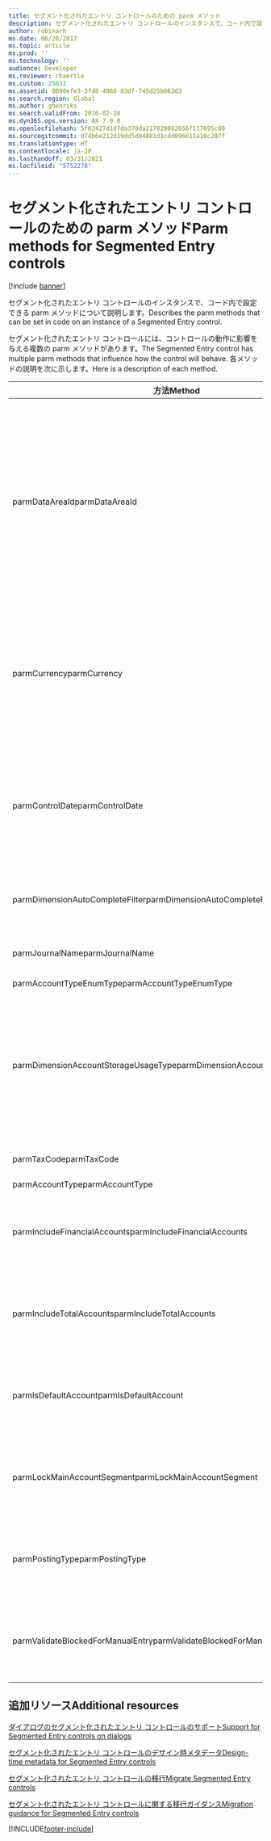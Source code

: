 ```yaml
---
title: セグメント化されたエントリ コントロールのための parm メソッド
description: セグメント化されたエントリ コントロールのインスタンスで、コード内で設定できる parm メソッドについて説明します。
author: robinarh
ms.date: 06/20/2017
ms.topic: article
ms.prod: ''
ms.technology: ''
audience: Developer
ms.reviewer: rhaertle
ms.custom: 25631
ms.assetid: 0090efe3-3fd8-4988-83df-745d25b063d3
ms.search.region: Global
ms.author: ghenriks
ms.search.validFrom: 2016-02-28
ms.dyn365.ops.version: AX 7.0.0
ms.openlocfilehash: 5f02427d1d7da370da217820082656f117695c80
ms.sourcegitcommit: 074b6e212d19dd5d84881d1cdd096611a18c207f
ms.translationtype: HT
ms.contentlocale: ja-JP
ms.lasthandoff: 03/31/2021
ms.locfileid: "5752278"
---
```

# <a name="parm-methods-for-segmented-entry-controls"></a><span data-ttu-id="4b8a3-103">セグメント化されたエントリ コントロールのための parm メソッド</span><span class="sxs-lookup"><span data-stu-id="4b8a3-103">Parm methods for Segmented Entry controls</span></span>

[!include [banner](../includes/banner.md)]

<span data-ttu-id="4b8a3-104">セグメント化されたエントリ コントロールのインスタンスで、コード内で設定できる parm メソッドについて説明します。</span><span class="sxs-lookup"><span data-stu-id="4b8a3-104">Describes the parm methods that can be set in code on an instance of a Segmented Entry control.</span></span>

<span data-ttu-id="4b8a3-105">セグメント化されたエントリ コントロールには、コントロールの動作に影響を与える複数の parm メソッドがあります。</span><span class="sxs-lookup"><span data-stu-id="4b8a3-105">The Segmented Entry control has multiple parm methods that influence how the control will behave.</span></span> <span data-ttu-id="4b8a3-106">各メソッドの説明を次に示します。</span><span class="sxs-lookup"><span data-stu-id="4b8a3-106">Here is a description of each method.</span></span>

| <span data-ttu-id="4b8a3-107">方法</span><span class="sxs-lookup"><span data-stu-id="4b8a3-107">Method</span></span>                               | <span data-ttu-id="4b8a3-108">説明</span><span class="sxs-lookup"><span data-stu-id="4b8a3-108">Description</span></span>                                                                                                                                                                                                                                                                                                                    |
|--------------------------------------|--------------------------------------------------------------------------------------------------------------------------------------------------------------------------------------------------------------------------------------------------------------------------------------------------------------------------------|
| <span data-ttu-id="4b8a3-109">parmDataAreaId</span><span class="sxs-lookup"><span data-stu-id="4b8a3-109">parmDataAreaId</span></span>                       | <span data-ttu-id="4b8a3-110">コントロールが実行されている会社のコンテキスト。</span><span class="sxs-lookup"><span data-stu-id="4b8a3-110">The company context that the control is running under.</span></span> <span data-ttu-id="4b8a3-111">ほとんどの場合、コンテキストは `curext()` ですが、フォームで異なる会社のコンテキストや異なる会社のサーフェス レコードなどを手動で設定できるシナリオもあります。</span><span class="sxs-lookup"><span data-stu-id="4b8a3-111">In most cases, the context is `curext()` but there are scenarios where forms can manually set things like different company contexts and surface records from different companies.</span></span> <span data-ttu-id="4b8a3-112">フォームは、フォームのさまざまな条件の下で SEC を実行するコンテキストを評価する必要があります。</span><span class="sxs-lookup"><span data-stu-id="4b8a3-112">Forms need to evaluate which context the SEC should be running under the various conditions of the form.</span></span> |
| <span data-ttu-id="4b8a3-113">parmCurrency</span><span class="sxs-lookup"><span data-stu-id="4b8a3-113">parmCurrency</span></span>                         | <span data-ttu-id="4b8a3-114">このメソッドは、主勘定の検証のためのアカウント コントロールによって使用されます。</span><span class="sxs-lookup"><span data-stu-id="4b8a3-114">This method is used by Account controls for Main account validation.</span></span> <span data-ttu-id="4b8a3-115">このプロパティが設定されている場合は、主勘定検証中に mainAccount.checkAccountCurrency() が呼び出されます。</span><span class="sxs-lookup"><span data-stu-id="4b8a3-115">If this property is set, then mainAccount.checkAccountCurrency() is called during Main account validation.</span></span>                                                                                                                                                       |
| <span data-ttu-id="4b8a3-116">parmControlDate</span><span class="sxs-lookup"><span data-stu-id="4b8a3-116">parmControlDate</span></span>                      | <span data-ttu-id="4b8a3-117">このメソッドは、セグメント値の検証や一部の内部クエリで使用されます。</span><span class="sxs-lookup"><span data-stu-id="4b8a3-117">This method is used in validating segment values and in some internal queries.</span></span> <span data-ttu-id="4b8a3-118">既定では、現在の日付が使用されますが、フォームが業務要件に基づいてカスタム日付を設定する場合のシナリオがあります。</span><span class="sxs-lookup"><span data-stu-id="4b8a3-118">The default is to use the current date but there are scenarios when the form would want to set a custom date based on business requirements.</span></span>    |
| <span data-ttu-id="4b8a3-119">parmDimensionAutoCompleteFilter</span><span class="sxs-lookup"><span data-stu-id="4b8a3-119">parmDimensionAutoCompleteFilter</span></span>      | <span data-ttu-id="4b8a3-120">分析コード auto-Complete データをフィルター処理するために、追加の制限を追加します。</span><span class="sxs-lookup"><span data-stu-id="4b8a3-120">Adds additional restrictions to filter dimension auto-Complete data.</span></span>                                                                     |
| <span data-ttu-id="4b8a3-121">parmJournalName</span><span class="sxs-lookup"><span data-stu-id="4b8a3-121">parmJournalName</span></span>                      | <span data-ttu-id="4b8a3-122">このメソッドは、仕訳帳コントロールを適用することで使用されます。</span><span class="sxs-lookup"><span data-stu-id="4b8a3-122">This method is used in enforcing Journal control.</span></span>                |
| <span data-ttu-id="4b8a3-123">parmAccountTypeEnumType</span><span class="sxs-lookup"><span data-stu-id="4b8a3-123">parmAccountTypeEnumType</span></span>              |                                               |
| <span data-ttu-id="4b8a3-124">parmDimensionAccountStorageUsageType</span><span class="sxs-lookup"><span data-stu-id="4b8a3-124">parmDimensionAccountStorageUsageType</span></span> | <span data-ttu-id="4b8a3-125">このメソッドにより、フォームまたはクラスは、フォーム上でセグメント化されたエントリ コントロールの使用方法を指定できます。</span><span class="sxs-lookup"><span data-stu-id="4b8a3-125">This method allows the form or class to specify how the segmented entry control is being used on the form.</span></span> <span data-ttu-id="4b8a3-126">このプロパティは、DimensionAccountStorageUsage (値を持つ列挙型: 設定、トランザクション、エイリアス) 型です。</span><span class="sxs-lookup"><span data-stu-id="4b8a3-126">This property is of type: DimensionAccountStorageUsage (an enumeration with values: Setup, Transactional, Alias).</span></span>                                                                                                          |
| <span data-ttu-id="4b8a3-127">parmTaxCode</span><span class="sxs-lookup"><span data-stu-id="4b8a3-127">parmTaxCode</span></span>                          | <span data-ttu-id="4b8a3-128">このメソッドは使用しないため、削除されました。</span><span class="sxs-lookup"><span data-stu-id="4b8a3-128">This method was unused and has been removed.</span></span>                                             |
| <span data-ttu-id="4b8a3-129">parmAccountType</span><span class="sxs-lookup"><span data-stu-id="4b8a3-129">parmAccountType</span></span>                      |  |
| <span data-ttu-id="4b8a3-130">parmIncludeFinancialAccounts</span><span class="sxs-lookup"><span data-stu-id="4b8a3-130">parmIncludeFinancialAccounts</span></span>         | <span data-ttu-id="4b8a3-131">デザイン時プロパティと関連します。</span><span class="sxs-lookup"><span data-stu-id="4b8a3-131">Correlates to the design-time property.</span></span> <span data-ttu-id="4b8a3-132">詳細については、「セグメント化されたエントリ コントロールのメタデータ詳細」を参照してください。</span><span class="sxs-lookup"><span data-stu-id="4b8a3-132">For more information, see the Segmented Entry control Metadata Specification.</span></span>                                                                                                                                                                                                          |
| <span data-ttu-id="4b8a3-133">parmIncludeTotalAccounts</span><span class="sxs-lookup"><span data-stu-id="4b8a3-133">parmIncludeTotalAccounts</span></span>             | <span data-ttu-id="4b8a3-134">デザイン時プロパティと関連します。</span><span class="sxs-lookup"><span data-stu-id="4b8a3-134">Correlates to the design-time property.</span></span> <span data-ttu-id="4b8a3-135">詳細については、「セグメント化されたエントリ コントロールのメタデータ詳細」を参照してください。</span><span class="sxs-lookup"><span data-stu-id="4b8a3-135">For more information, see the Segmented Entry control Metadata Specification.</span></span>                                                                                                                                                                                                          |
| <span data-ttu-id="4b8a3-136">parmIsDefaultAccount</span><span class="sxs-lookup"><span data-stu-id="4b8a3-136">parmIsDefaultAccount</span></span>                 | <span data-ttu-id="4b8a3-137">デザイン時プロパティと関連します。</span><span class="sxs-lookup"><span data-stu-id="4b8a3-137">Correlates to the design-time property.</span></span> <span data-ttu-id="4b8a3-138">詳細については、「セグメント化されたエントリ コントロールのメタデータ詳細」を参照してください。</span><span class="sxs-lookup"><span data-stu-id="4b8a3-138">For more information, see the Segmented Entry control Metadata Specification.</span></span>                                                                                                                                                                                                          |
| <span data-ttu-id="4b8a3-139">parmLockMainAccountSegment</span><span class="sxs-lookup"><span data-stu-id="4b8a3-139">parmLockMainAccountSegment</span></span>           | <span data-ttu-id="4b8a3-140">デザイン時プロパティと関連します。</span><span class="sxs-lookup"><span data-stu-id="4b8a3-140">Correlates to the design-time property.</span></span> <span data-ttu-id="4b8a3-141">詳細については、「セグメント化されたエントリ コントロールのメタデータ詳細」を参照してください。</span><span class="sxs-lookup"><span data-stu-id="4b8a3-141">For more information, see the Segmented Entry control Metadata Specification.</span></span>                                                                                                                                                                                                          |
| <span data-ttu-id="4b8a3-142">parmPostingType</span><span class="sxs-lookup"><span data-stu-id="4b8a3-142">parmPostingType</span></span>                      | <span data-ttu-id="4b8a3-143">デザイン時プロパティと関連します。</span><span class="sxs-lookup"><span data-stu-id="4b8a3-143">Correlates to the design-time property.</span></span>  <span data-ttu-id="4b8a3-144">詳細については、「セグメント化されたエントリ コントロールのメタデータ詳細」を参照してください。</span><span class="sxs-lookup"><span data-stu-id="4b8a3-144">For more information, see the Segmented Entry control Metadata Specification.</span></span>                                                                                                                                                                                                         |
| <span data-ttu-id="4b8a3-145">parmValidateBlockedForManualEntry</span><span class="sxs-lookup"><span data-stu-id="4b8a3-145">parmValidateBlockedForManualEntry</span></span>    | <span data-ttu-id="4b8a3-146">デザイン時プロパティと関連します。</span><span class="sxs-lookup"><span data-stu-id="4b8a3-146">Correlates to the design-time property.</span></span>  <span data-ttu-id="4b8a3-147">詳細については、「セグメント化されたエントリ コントロールのメタデータ詳細」を参照してください。</span><span class="sxs-lookup"><span data-stu-id="4b8a3-147">For more information, see the Segmented Entry control Metadata Specification.</span></span>                                                                                                                                                                                                         |



<a name="additional-resources"></a><span data-ttu-id="4b8a3-148">追加リソース</span><span class="sxs-lookup"><span data-stu-id="4b8a3-148">Additional resources</span></span>
--------

[<span data-ttu-id="4b8a3-149">ダイアログのセグメント化されたエントリ コントロールのサポート</span><span class="sxs-lookup"><span data-stu-id="4b8a3-149">Support for Segmented Entry controls on dialogs</span></span>](segmented-entry-control-dialog-support.md)

[<span data-ttu-id="4b8a3-150">セグメント化されたエントリ コントロールのデザイン時メタデータ</span><span class="sxs-lookup"><span data-stu-id="4b8a3-150">Design-time metadata for Segmented Entry controls</span></span>](segmented-entry-control-metadata-specification.md)

[<span data-ttu-id="4b8a3-151">セグメント化されたエントリ コントロールの移行</span><span class="sxs-lookup"><span data-stu-id="4b8a3-151">Migrate Segmented Entry controls</span></span>](segmented-entry-control-conversion.md)

[<span data-ttu-id="4b8a3-152">セグメント化されたエントリ コントロールに関する移行ガイダンス</span><span class="sxs-lookup"><span data-stu-id="4b8a3-152">Migration guidance for Segmented Entry controls</span></span>](segmented-entry-control-migration-guidance.md)





[!INCLUDE[footer-include](../../../includes/footer-banner.md)]